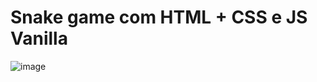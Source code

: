 # Snake game com HTML + CSS e JS Vanilla

![image](https://github.com/user-attachments/assets/c45c426d-54b6-4cfb-b4f0-4333827596d9)
